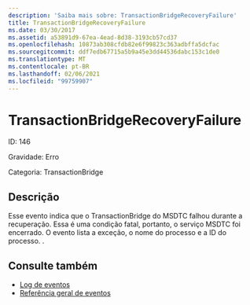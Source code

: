 ```yaml
---
description: 'Saiba mais sobre: TransactionBridgeRecoveryFailure'
title: TransactionBridgeRecoveryFailure
ms.date: 03/30/2017
ms.assetid: a53891d9-67ea-4ead-8d38-3193cb57cd37
ms.openlocfilehash: 10873ab308cfdb82e6f99823c363adbffa5dcfac
ms.sourcegitcommit: ddf7edb67715a5b9a45e3dd44536dabc153c1de0
ms.translationtype: MT
ms.contentlocale: pt-BR
ms.lasthandoff: 02/06/2021
ms.locfileid: "99759907"
---
```

# <a name="transactionbridgerecoveryfailure"></a>TransactionBridgeRecoveryFailure

ID: 146  
  
 Gravidade: Erro  
  
 Categoria: TransactionBridge  
  
## <a name="description"></a>Descrição  

 Esse evento indica que o TransactionBridge do MSDTC falhou durante a recuperação. Essa é uma condição fatal, portanto, o serviço MSDTC foi encerrado. O evento lista a exceção, o nome do processo e a ID do processo. .  
  
## <a name="see-also"></a>Consulte também

- [Log de eventos](index.md)
- [Referência geral de eventos](events-general-reference.md)

